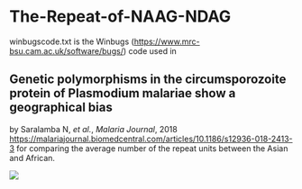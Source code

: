 # The-Repeat-of-NAAG-NDAG

winbugscode.txt is the Winbugs (https://www.mrc-bsu.cam.ac.uk/software/bugs/) code used in 
## Genetic polymorphisms in the circumsporozoite protein of Plasmodium malariae show a geographical bias
by Saralamba N, *et al.*, *Malaria Journal*, 2018 https://malariajournal.biomedcentral.com/articles/10.1186/s12936-018-2413-3
for comparing the average number of the repeat units between the Asian and African. 

![](https://media.springernature.com/original/springer-static/image/art%3A10.1186%2Fs12936-018-2413-3/MediaObjects/12936_2018_2413_Fig3_HTML.png)
